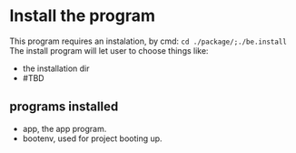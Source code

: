 # Install the program
This program requires an instalation, by cmd: `cd ./package/;./be.install`
The install program will let user to choose things like:
- the installation dir
- #TBD
## programs installed
- app, the app program.
- bootenv, used for project booting up.
